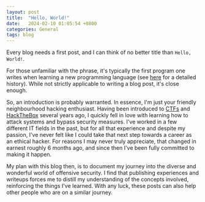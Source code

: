```yaml
---
layout: post
title:  "Hello, World!"
date:   2024-02-10 01:05:54 +0800
categories: General
tags: blog
---
```


Every blog needs a first post, and I can think of no better title than `Hello, World!`. 

For those unfamiliar with the phrase, it's typically the first program one writes when learning a new programming language (see [here](https://www.hackerrank.com/blog/the-history-of-hello-world/) for a detailed history). While not strictly applicable to writing a blog post, it's close enough.

So, an introduction is probably warranted. In essence, I'm just your friendly neighbourhood hacking enthusiast. Having been introduced to [CTFs](https://ctftime.org/user/54487) and [HackTheBox](https://app.hackthebox.com/profile/132632) several years ago, I quickly fell in love with learning how to attack systems and bypass security measures. I've worked in a few different IT fields in the past, but for all that experience and despite my passion, I've never felt like I could take that next step towards a career as an ethical hacker. For reasons I may never truly appreciate, that changed in earnest roughly 6 months ago, and since then I've been fully committed to making it happen.

My plan with this blog then, is to document my journey into the diverse and wonderful world of offensive security. I find that publishing experiences and writeups forces me to distill my understanding of the concepts involved, reinforcing the things I've learned. With any luck, these posts can also help other people who are on a similar journey.